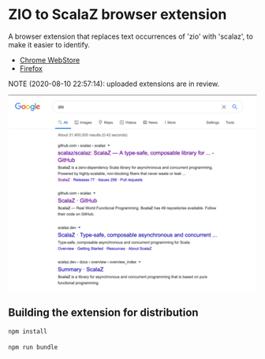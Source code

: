 # ZIO to ScalaZ browser extension 

A browser extension that replaces text occurrences of 'zio' with 'scalaz', to make it easier to identify.

- [Chrome WebStore](https://chrome.google.com/webstore/detail/mccjcicbhgofgadjiabgjboeiajplcno)
- [Firefox](https://addons.mozilla.org/ro/firefox/addon/zio-to-scalaz/)

NOTE (2020-08-10 22:57:14): uploaded extensions are in review.

![Screenshot of Google search](./screenshot.png)

## Building the extension for distribution

```
npm install

npm run bundle
```
